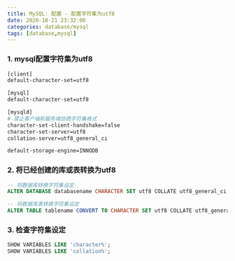 ```yaml
---
title: MySQL: 配置 - 配置字符集为utf8
date: 2020-10-21 23:32:00
categories: database/mysql
tags: [database,mysql]
---
```


### 1. mysql配置字符集为utf8
``` bash
[client]
default-character-set=utf8

[mysql]
default-character-set=utf8

[mysqld]
# 禁止客户端和服务端协商字符集格式
character-set-client-handshake=false
character-set-server=utf8
collation-server=utf8_general_ci

default-storage-engine=INNODB
```

### 2. 将已经创建的库或表转换为utf8
``` sql
-- 将数据库转换字符集设定
ALTER DATABASE databasename CHARACTER SET utf8 COLLATE utf8_general_ci

-- 将数据库表转换字符集设定
ALTER TABLE tablename CONVERT TO CHARACTER SET utf8 COLLATE utf8_general_ci
```

### 3. 检查字符集设定
``` sql
SHOW VARIABLES LIKE 'character%';
SHOW VARIABLES LIKE 'collation%';
```